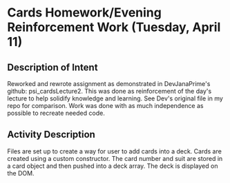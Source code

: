 Cards Homework/Evening Reinforcement Work (Tuesday, April 11)
=============================================================


Description of Intent
---------------------

Reworked and rewrote assignment as demonstrated in DevJanaPrime's github: psi_cardsLecture2.  This was done as reinforcement
of the day's lecture to help solidify knowledge and learning.  See Dev's original file in my repo for comparison.  Work 
was done with as much independence as possible to recreate needed code.


Activity Description
--------------------

Files are set up to create a way for user to add cards into a deck.  Cards are created using a custom constructor.  The 
card number and suit are stored in a card object and then pushed into a deck array.  The deck is displayed on the DOM.
